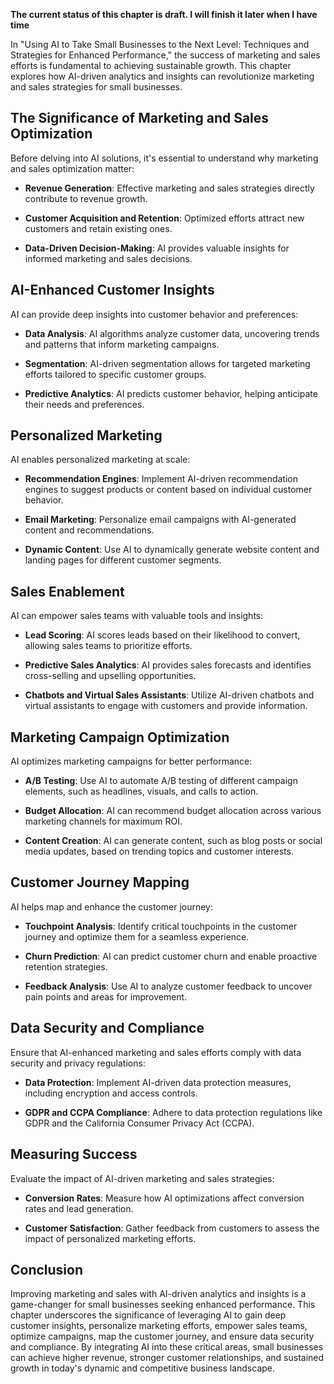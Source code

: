 **The current status of this chapter is draft. I will finish it later when I have time**

In "Using AI to Take Small Businesses to the Next Level: Techniques and Strategies for Enhanced Performance," the success of marketing and sales efforts is fundamental to achieving sustainable growth. This chapter explores how AI-driven analytics and insights can revolutionize marketing and sales strategies for small businesses.

The Significance of Marketing and Sales Optimization
----------------------------------------------------

Before delving into AI solutions, it's essential to understand why marketing and sales optimization matter:

* **Revenue Generation**: Effective marketing and sales strategies directly contribute to revenue growth.

* **Customer Acquisition and Retention**: Optimized efforts attract new customers and retain existing ones.

* **Data-Driven Decision-Making**: AI provides valuable insights for informed marketing and sales decisions.

AI-Enhanced Customer Insights
-----------------------------

AI can provide deep insights into customer behavior and preferences:

* **Data Analysis**: AI algorithms analyze customer data, uncovering trends and patterns that inform marketing campaigns.

* **Segmentation**: AI-driven segmentation allows for targeted marketing efforts tailored to specific customer groups.

* **Predictive Analytics**: AI predicts customer behavior, helping anticipate their needs and preferences.

Personalized Marketing
----------------------

AI enables personalized marketing at scale:

* **Recommendation Engines**: Implement AI-driven recommendation engines to suggest products or content based on individual customer behavior.

* **Email Marketing**: Personalize email campaigns with AI-generated content and recommendations.

* **Dynamic Content**: Use AI to dynamically generate website content and landing pages for different customer segments.

Sales Enablement
----------------

AI can empower sales teams with valuable tools and insights:

* **Lead Scoring**: AI scores leads based on their likelihood to convert, allowing sales teams to prioritize efforts.

* **Predictive Sales Analytics**: AI provides sales forecasts and identifies cross-selling and upselling opportunities.

* **Chatbots and Virtual Sales Assistants**: Utilize AI-driven chatbots and virtual assistants to engage with customers and provide information.

Marketing Campaign Optimization
-------------------------------

AI optimizes marketing campaigns for better performance:

* **A/B Testing**: Use AI to automate A/B testing of different campaign elements, such as headlines, visuals, and calls to action.

* **Budget Allocation**: AI can recommend budget allocation across various marketing channels for maximum ROI.

* **Content Creation**: AI can generate content, such as blog posts or social media updates, based on trending topics and customer interests.

Customer Journey Mapping
------------------------

AI helps map and enhance the customer journey:

* **Touchpoint Analysis**: Identify critical touchpoints in the customer journey and optimize them for a seamless experience.

* **Churn Prediction**: AI can predict customer churn and enable proactive retention strategies.

* **Feedback Analysis**: Use AI to analyze customer feedback to uncover pain points and areas for improvement.

Data Security and Compliance
----------------------------

Ensure that AI-enhanced marketing and sales efforts comply with data security and privacy regulations:

* **Data Protection**: Implement AI-driven data protection measures, including encryption and access controls.

* **GDPR and CCPA Compliance**: Adhere to data protection regulations like GDPR and the California Consumer Privacy Act (CCPA).

Measuring Success
-----------------

Evaluate the impact of AI-driven marketing and sales strategies:

* **Conversion Rates**: Measure how AI optimizations affect conversion rates and lead generation.

* **Customer Satisfaction**: Gather feedback from customers to assess the impact of personalized marketing efforts.

Conclusion
----------

Improving marketing and sales with AI-driven analytics and insights is a game-changer for small businesses seeking enhanced performance. This chapter underscores the significance of leveraging AI to gain deep customer insights, personalize marketing efforts, empower sales teams, optimize campaigns, map the customer journey, and ensure data security and compliance. By integrating AI into these critical areas, small businesses can achieve higher revenue, stronger customer relationships, and sustained growth in today's dynamic and competitive business landscape.
